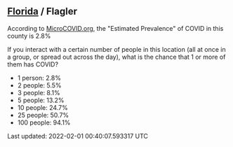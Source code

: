 
## [Florida](/united-states/florida) / Flagler

According to [MicroCOVID.org](http://microcovid.org),
the "Estimated Prevalence" of COVID in this county is 2.8%

If you interact with a certain number of people in this location
(all at once in a group, or spread out across the day), what is the chance that
1 or more of them has COVID?

- 1 person: 2.8%
- 2 people: 5.5%
- 3 people: 8.1%
- 5 people: 13.2%
- 10 people: 24.7%
- 25 people: 50.7%
- 100 people: 94.1%

Last updated: 2022-02-01 00:40:07.593317 UTC
